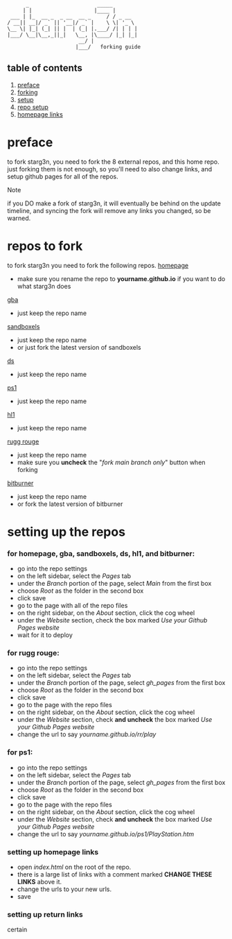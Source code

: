 ```
      _                      _____        
     | |                    |____ |       
 ___ | |_  __ _  _ __  __ _     / / _ __  
/ __|| __|/ _` || '__|/ _` |    \ \| '_ \ 
\__ \| |_| (_| || |  | (_| |.___/ /| | | |
|___/ \__|\__,_||_|   \__, |\____/ |_| |_|
                       __/ |              
                      |___/   forking guide
```

## table of contents
1. [preface](#preface)
2. [forking](#repos-to-fork)
3. [setup](#setting-up-the-repos)
4. [repo setup](#setting-up-the-repos)
5. [homepage links](###setting-up-homepage-links)


# preface
to fork starg3n, you need to fork the 8 external repos, and this home repo. just forking them is not enough, so you'll need to also change links, and setup github pages for all of the repos.
> [!NOTE]
> if you DO make a fork of starg3n, it will eventually be behind on the update timeline, and syncing the fork will remove any links you changed, so be warned.

# repos to fork
to fork starg3n you need to fork the following repos.
[homepage](https://github.com/starg3n/starg3n.github.io/tree/main)
  - make sure you rename the repo to **yourname.github.io** if you want to do what starg3n does

[gba](https://github.com/starg3n/gba)
  - just keep the repo name

[sandboxels](https://github.com/starg3n/sandboxels)
  - just keep the repo name
  - or just fork the latest version of sandboxels

[ds](https://github.com/starg3n/ds)
  - just keep the repo name

[ps1](https://github.com/starg3n/ps1)
  - just keep the repo name

[hl1](https://github.com/starg3n/hl1)
  - just keep the repo name

[rugg rouge](https://github.com/starg3n/rr)
  - just keep the repo name
  - make sure you **uncheck** the "_fork main branch only_" button when forking

[bitburner](https://github.com/starg3n/bitburner)
  - just keep the repo name
  - or fork the latest version of bitburner


# setting up the repos

### for homepage, gba, sandboxels, ds, hl1, and bitburner:
 - go into the repo settings
 - on the left sidebar, select the _Pages_ tab
 - under the _Branch_ portion of the page, select _Main_ from the first box
 - choose _Root_ as the folder in the second box
 - click save
 - go to the page with all of the repo files
 - on the right sidebar, on the _About_ section, click the cog wheel
 - under the _Website_ section, check the box marked _Use your Github Pages website_
 - wait for it to deploy

### for rugg rouge:
  - go into the repo settings
  - on the left sidebar, select the _Pages_ tab
  - under the _Branch_ portion of the page, select _gh_pages_ from the first box
  - choose _Root_ as the folder in the second box
  - click save
  - go to the page with the repo files
  - on the right sidebar, on the _About_ section, click the cog wheel
  - under the _Website_ section, check **and uncheck** the box marked _Use your Github Pages website_
  - change the url to say _yourname.github.io/rr/play_
  
### for ps1:
  - go into the repo settings
  - on the left sidebar, select the _Pages_ tab
  - under the _Branch_ portion of the page, select _gh_pages_ from the first box
  - choose _Root_ as the folder in the second box
  - click save
  - go to the page with the repo files
  - on the right sidebar, on the _About_ section, click the cog wheel
  - under the _Website_ section, check **and uncheck** the box marked _Use your Github Pages website_
  - change the url to say _yourname.github.io/ps1/PlayStation.htm_

### setting up homepage links

  - open _index.html_ on the root of the repo.
  - there is a large list of links with a comment marked **CHANGE THESE LINKS** above it.
  - change the urls to your new urls.
  - save

### setting up return links
certain 


